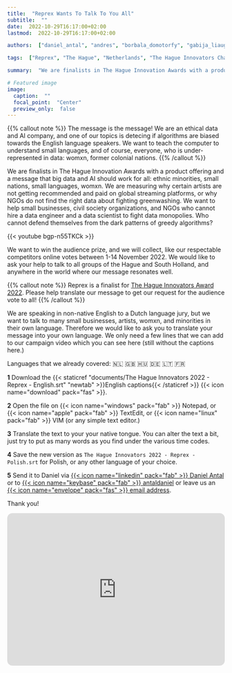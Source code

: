 ```yaml
---
title:  "Reprex Wants To Talk To You All"
subtitle:  ""
date:  2022-10-29T16:17:00+02:00
lastmod:  2022-10-29T16:17:00+02:00

authors:  ["daniel_antal", "andres", "borbala_domotorfy", "gabija_liaugminaite", "botond_vitos"]

tags:  ["Reprex", "The Hague", "Netherlands", "The Hague Innovators Challenge 2022", "ImpactCity"]

summary:  "We are finalists in The Hague Innovation Awards with a product offering and a message that big data and AI should work for all: ethnic minorities, small nations, small languages, womxn. We need your help to translate our message."

# Featured image
image: 
  caption:  ""
  focal_point:  "Center"
  preview_only:  false
---
```


{{% callout note %}}
The message is the message! We are an ethical data and AI company, and one of our topics is detecing if algorithms are biased towards the English language speakers. We want to teach the computer to understand small languages, and of course, everyone, who is under-represented in data: womxn, former colonial nations. 
{{% /callout %}}


We are finalists in The Hague Innovation Awards with a product offering and a message that big data and AI should work for all: ethnic minorities, small nations, small languages, womxn.  We are measuring why certain artists are not getting recommended and paid on global streaming platforms, or why NGOs do not find the right data about fighting greenwashing.  We want to help small businesses, civil society organizations, and NGOs who cannot hire a data engineer and a data scientist to fight data monopolies. Who cannot defend themselves from the dark patterns of greedy algorithms? 

{{< youtube bgp-n55TKCk >}}

We want to win the audience prize, and we will collect, like our respectable competitors online votes between 1-14 November 2022.  We would like to ask your help to talk to all groups of the Hague and South Holland, and anywhere in the world where our message resonates well. 

{{% callout note %}}
Reprex is a finalist for [The Hague Innovators Award 2022](https://www.impactcity.nl/en/service/the-hague-innovators-challenge/). Please help translate our message to get our request for the audience vote to all!
{{% /callout %}}

We are speaking in non-native English to a Dutch language jury, but we want to talk to many small businesses, artists, womxn, and minorities in their own language.  Therefore we would like to ask you to translate your message into your own language.   We only need a few lines that we can add to our campaign video which you can see here (still without the captions here.)

Languages that we already covered: 🇳🇱 🇬🇧 🇭🇺 🇩🇪 🇱🇹 🇫🇷 

**1** Download the {{< staticref "documents/The Hague Innovators 2022 - Reprex - English.srt" "newtab" >}}English captions{{< /staticref >}} {{< icon name="download" pack="fas" >}}.

**2** Open the file on {{< icon name="windows" pack="fab" >}} Notepad, or {{< icon name="apple" pack="fab" >}} TextEdit, or {{< icon name="linux" pack="fab" >}} VIM (or any simple text editor.)

**3** Translate the text to your your native tongue.  You can alter the text a bit, 
just try to put as many words as you find under the various time codes. 

**4** Save the new version as `The Hague Innovators 2022 - Reprex - Polish.srt` for Polish, or any other language of your choice.

**5** Send it to Daniel via [{{< icon name="linkedin" pack="fab" >}} Daniel Antal](https://www.linkedin.com/in/antaldaniel/)  or to [{{< icon name="keybase" pack="fab" >}} antaldaniel](https://keybase.io/antaldaniel) or leave us an [{{< icon name="envelope" pack="fas" >}} email address](/contact/).
 
Thank you!

<iframe style="border-radius:12px" src="https://open.spotify.com/embed/track/316FLnQsKc6j6d9IJCMBLH?utm_source=generator&theme=0" width="100%" height="352" frameBorder="0" allowfullscreen="" allow="autoplay; clipboard-write; encrypted-media; fullscreen; picture-in-picture" loading="lazy"></iframe>
